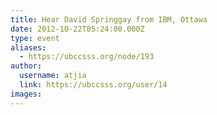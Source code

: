 ```yaml
---
title: Hear David Springgay from IBM, Ottawa 
date: 2012-10-22T05:24:00.000Z
type: event
aliases:
  - https://ubccsss.org/node/193
author:
  username: atjia
  link: https://ubccsss.org/user/14
images:
---
```


